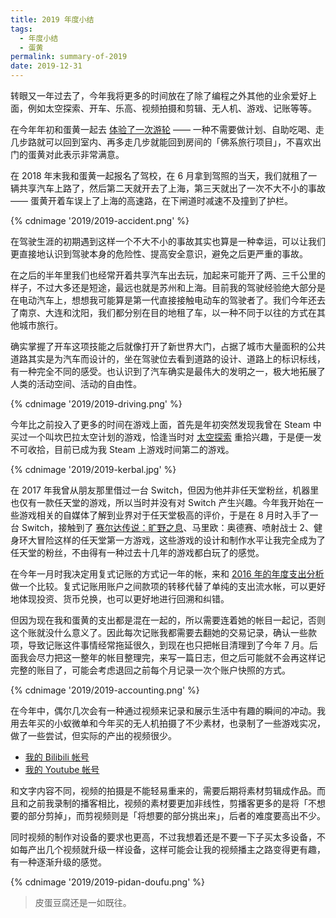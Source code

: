 ```yaml
---
title: 2019 年度小结
tags:
  - 年度小结
  - 蛋黄
permalink: summary-of-2019
date: 2019-12-31
---
```


转眼又一年过去了，今年我将更多的时间放在了除了编程之外其他的业余爱好上面，例如太空探索、开车、乐高、视频拍摄和剪辑、无人机、游戏、记账等等。

在今年年初和蛋黄一起去 [体验了一次游轮](https://jysperm.me/2019/01/cruise-line/) —— 一种不需要做计划、自助吃喝、走几步路就可以回到室内、再多走几步就能回到房间的「佛系旅行项目」，不喜欢出门的蛋黄对此表示非常满意。

在 2018 年末我和蛋黄一起报名了驾校，在 6 月拿到驾照的当天，我们就租了一辆共享汽车上路了，然后第二天就开去了上海，第三天就出了一次不大不小的事故 —— 蛋黄开着车误上了上海的高速路，在下闸道时减速不及撞到了护栏。

{% cdnimage '2019/2019-accident.png' %}

在驾驶生涯的初期遇到这样一个不大不小的事故其实也算是一种幸运，可以让我们更直接地认识到驾驶本身的危险性、提高安全意识，避免之后更严重的事故。

在之后的半年里我们也经常开着共享汽车出去玩，加起来可能开了两、三千公里的样子，不过大多还是短途，最远也就是苏州和上海。目前我的驾驶经验绝大部分是在电动汽车上，想想我可能算是第一代直接接触电动车的驾驶者了。我们今年还去了南京、大连和沈阳，我们都分别在目的地租了车，以一种不同于以往的方式在其他城市旅行。

确实掌握了开车这项技能之后就像打开了新世界大门，占据了城市大量面积的公共道路其实是为汽车而设计的，坐在驾驶位去看到道路的设计、道路上的标识标线，有一种完全不同的感受。也认识到了汽车确实是最伟大的发明之一，极大地拓展了人类的活动空间、活动的自由性。

{% cdnimage '2019/2019-driving.png' %}

今年比之前投入了更多的时间在游戏上面，首先是年初突然发现我曾在 Steam 中买过一个叫坎巴拉太空计划的游戏，恰逢当时对 [太空探索](https://jysperm.me/2019/07/space-exploration/) 重拾兴趣，于是便一发不可收拾，目前已成为我 Steam 上游戏时间第二的游戏。

{% cdnimage '2019/2019-kerbal.jpg' %}

在 2017 年我曾从朋友那里借过一台 Switch，但因为他并非任天堂粉丝，机器里也仅有一款任天堂的游戏，所以当时并没有对 Switch 产生兴趣。今年我开始在一些游戏相关的自媒体了解到业界对于任天堂极高的评价，于是在 8 月时入手了一台 Switch，接触到了 [赛尔达传说：旷野之息](https://jysperm.me/2019/10/zelda-breath-of-the-wild/)、马里欧：奥德赛、喷射战士 2、健身环大冒险这样的任天堂第一方游戏，这些游戏的设计和制作水平让我完全成为了任天堂的粉丝，不由得有一种过去十几年的游戏都白玩了的感觉。

在今年一月时我决定用复式记账的方式记一年的帐，来和 [2016 年的年度支出分析](https://jysperm.me/2017/01/expenses-analysis-2016/) 做一个比较。复式记账用账户之间款项的转移代替了单纯的支出流水帐，可以更好地体现投资、货币兑换，也可以更好地进行回溯和纠错。

但因为现在我和蛋黄的支出都是混在一起的，所以需要连着她的帐目一起记，否则这个账就没什么意义了。因此每次记账我都需要去翻她的交易记录，确认一些款项，导致记账这件事情经常拖延很久，到现在也只把帐目清理到了今年 7 月。后面我会尽力把这一整年的帐目整理完，来写一篇日志，但之后可能就不会再这样记完整的账目了，可能会考虑退回之前每个月记录一次个账户快照的方式。

{% cdnimage '2019/2019-accounting.png' %}

在今年中，偶尔几次会有一种通过视频来记录和展示生活中有趣的瞬间的冲动。我用去年买的小蚁微单和今年买的无人机拍摄了不少素材，也录制了一些游戏实况，做了一些尝试，但实际的产出的视频很少。

- [我的 Bilibili 帐号](https://space.bilibili.com/2983829/)
- [我的 Youtube 帐号](https://www.youtube.com/channel/UClss8vCFD6Rrt8V3meGUW8A)

和文字内容不同，视频的拍摄是不能轻易重来的，需要后期将素材剪辑成作品。而且和之前我录制的播客相比，视频的素材要更加非线性，剪播客更多的是将「不想要的部分剪掉」，而剪视频则是「将想要的部分挑出来」，后者的难度要高出不少。

同时视频的制作对设备的要求也更高，不过我想着还是不要一下子买太多设备，不如每产出几个视频就升级一样设备，这样可能会让我的视频播主之路变得更有趣，有一种逐渐升级的感觉。

{% cdnimage '2019/2019-pidan-doufu.png' %}

> 皮蛋豆腐还是一如既往。
